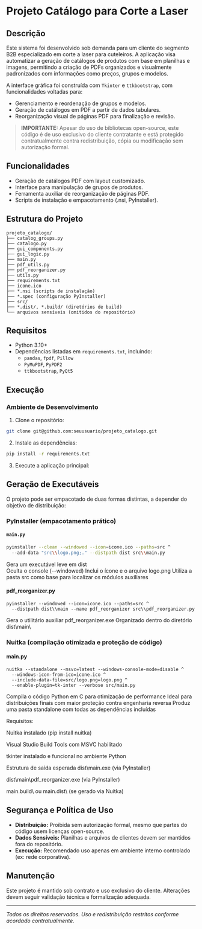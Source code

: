 
# Projeto Catálogo para Corte a Laser

## Descrição

Este sistema foi desenvolvido sob demanda para um cliente do segmento B2B especializado em corte a laser para cuteleiros. A aplicação visa automatizar a geração de catálogos de produtos com base em planilhas e imagens, permitindo a criação de PDFs organizados e visualmente padronizados com informações como preços, grupos e modelos.

A interface gráfica foi construída com `Tkinter` e `ttkbootstrap`, com funcionalidades voltadas para:

- Gerenciamento e reordenação de grupos e modelos.
- Geração de catálogos em PDF a partir de dados tabulares.
- Reorganização visual de páginas PDF para finalização e revisão.

> **IMPORTANTE:** Apesar do uso de bibliotecas open-source, este código é de uso exclusivo do cliente contratante e está protegido contratualmente contra redistribuição, cópia ou modificação sem autorização formal.

## Funcionalidades

- Geração de catálogos PDF com layout customizado.
- Interface para manipulação de grupos de produtos.
- Ferramenta auxiliar de reorganização de páginas PDF.
- Scripts de instalação e empacotamento (.nsi, PyInstaller).

## Estrutura do Projeto

```
projeto_catalogo/
├── catalog_groups.py
├── catalogo.py
├── gui_components.py
├── gui_logic.py
├── main.py
├── pdf_utils.py
├── pdf_reorganizer.py
├── utils.py
├── requirements.txt
├── icone.ico
├── *.nsi (scripts de instalação)
├── *.spec (configuração PyInstaller)
├── src/
├── *.dist/, *.build/ (diretórios de build)
└── arquivos sensíveis (omitidos do repositório)
```

## Requisitos

- Python 3.10+
- Dependências listadas em `requirements.txt`, incluindo:
  - `pandas`, `fpdf`, `Pillow`
  - `PyMuPDF`, `PyPDF2`
  - `ttkbootstrap`, `PyQt5`

## Execução

### Ambiente de Desenvolvimento

1. Clone o repositório:
```bash
git clone git@github.com:seuusuario/projeto_catalogo.git
```

2. Instale as dependências:
```bash
pip install -r requirements.txt
```

3. Execute a aplicação principal:
## Geração de Executáveis

O projeto pode ser empacotado de duas formas distintas, a depender do objetivo de distribuição:

### PyInstaller (empacotamento prático)

#### `main.py`

```bash
pyinstaller --clean --windowed --icon=icone.ico --paths=src ^
  --add-data "src\\logo.png;." --distpath dist src\\main.py
```

Gera um executável leve em dist\
Oculta o console (--windowed)
Inclui o ícone e o arquivo logo.png
Utiliza a pasta src como base para localizar os módulos auxiliares

#### pdf_reorganizer.py
```
pyinstaller --windowed --icon=icone.ico --paths=src ^
  --distpath dist\\main --name pdf_reorganizer src\\pdf_reorganizer.py
```

Gera o utilitário auxiliar pdf_reorganizer.exe
Organizado dentro do diretório dist\main\


### Nuitka (compilação otimizada e proteção de código)

#### main.py

```
nuitka --standalone --msvc=latest --windows-console-mode=disable ^
  --windows-icon-from-ico=icone.ico ^
  --include-data-file=src/logo.png=logo.png ^
  --enable-plugin=tk-inter --verbose src/main.py
```

Compila o código Python em C para otimização de performance
Ideal para distribuições finais com maior proteção contra engenharia reversa
Produz uma pasta standalone com todas as dependências incluídas

Requisitos:

Nuitka instalado (pip install nuitka)

Visual Studio Build Tools com MSVC habilitado

tkinter instalado e funcional no ambiente Python

Estrutura de saída esperada
dist\main.exe (via PyInstaller)

dist\main\pdf_reorganizer.exe (via PyInstaller)

main.build\ ou main.dist\ (se gerado via Nuitka)

## Segurança e Política de Uso

- **Distribuição:** Proibida sem autorização formal, mesmo que partes do código usem licenças open-source.
- **Dados Sensíveis:** Planilhas e arquivos de clientes devem ser mantidos fora do repositório.
- **Execução:** Recomendado uso apenas em ambiente interno controlado (ex: rede corporativa).

## Manutenção

Este projeto é mantido sob contrato e uso exclusivo do cliente. Alterações devem seguir validação técnica e formalização adequada.

---

*Todos os direitos reservados. Uso e redistribuição restritos conforme acordado contratualmente.*
